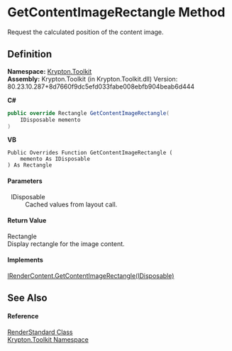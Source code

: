 # GetContentImageRectangle Method


Request the calculated position of the content image.



## Definition
**Namespace:** <a href="79d2eac2-21f4-54ff-7552-b20c33c30600.md">Krypton.Toolkit</a>  
**Assembly:** Krypton.Toolkit (in Krypton.Toolkit.dll) Version: 80.23.10.287+8d7660f9dc5efd033fabe008ebfb904beab6d444

**C#**
``` C#
public override Rectangle GetContentImageRectangle(
	IDisposable memento
)
```
**VB**
``` VB
Public Overrides Function GetContentImageRectangle ( 
	memento As IDisposable
) As Rectangle
```



#### Parameters
<dl><dt>  IDisposable</dt><dd>Cached values from layout call.</dd></dl>

#### Return Value
Rectangle  
Display rectangle for the image content.

#### Implements
<a href="8b56d736-7346-c5cb-8aae-03c49384e90d.md">IRenderContent.GetContentImageRectangle(IDisposable)</a>  


## See Also


#### Reference
<a href="8a8b9945-a6ad-21c4-5182-014e3b962e19.md">RenderStandard Class</a>  
<a href="79d2eac2-21f4-54ff-7552-b20c33c30600.md">Krypton.Toolkit Namespace</a>  
